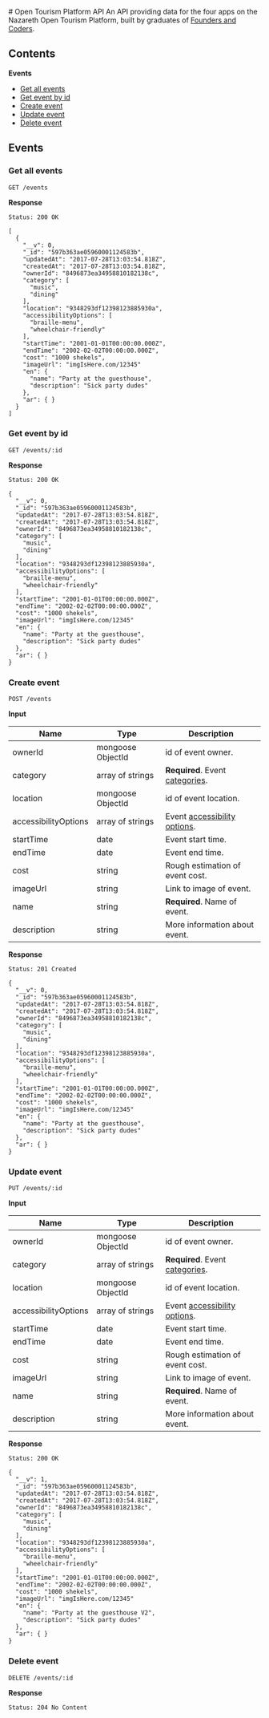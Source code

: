 # Open Tourism Platform API
An API providing data for the four apps on the Nazareth Open Tourism Platform, built by graduates of [Founders and Coders](https://foundersandcoders.com/about/).

## Contents
**Events**
- [Get all events](#get-all-events)
- [Get event by id](#get-event-by-id)
- [Create event](#create-event)
- [Update event](#update-event)
- [Delete event](#delete-event)

## Events

### Get all events
`GET /events`

**Response**
```
Status: 200 OK

[
  {
    "__v": 0,
    "_id": "597b363ae05960001124583b",
    "updatedAt": "2017-07-28T13:03:54.818Z",
    "createdAt": "2017-07-28T13:03:54.818Z",
    "ownerId": "8496873ea34958810182138c",
    "category": [
      "music",
      "dining"
    ],
    "location": "9348293df12398123885930a",
    "accessibilityOptions": [
      "braille-menu",
      "wheelchair-friendly"
    ],
    "startTime": "2001-01-01T00:00:00.000Z",
    "endTime": "2002-02-02T00:00:00.000Z",
    "cost": "1000 shekels",
    "imageUrl": "imgIsHere.com/12345"
    "en": {
      "name": "Party at the guesthouse",
      "description": "Sick party dudes"
    },
    "ar": { }
  }
]
```

### Get event by id
`GET /events/:id`

**Response**
```
Status: 200 OK

{
  "__v": 0,
  "_id": "597b363ae05960001124583b",
  "updatedAt": "2017-07-28T13:03:54.818Z",
  "createdAt": "2017-07-28T13:03:54.818Z",
  "ownerId": "8496873ea34958810182138c",
  "category": [
    "music",
    "dining"
  ],
  "location": "9348293df12398123885930a",
  "accessibilityOptions": [
    "braille-menu",
    "wheelchair-friendly"
  ],
  "startTime": "2001-01-01T00:00:00.000Z",
  "endTime": "2002-02-02T00:00:00.000Z",
  "cost": "1000 shekels",
  "imageUrl": "imgIsHere.com/12345"
  "en": {
    "name": "Party at the guesthouse",
    "description": "Sick party dudes"
  },
  "ar": { }
}
```

### Create event
`POST /events`

**Input**

Name | Type | Description
---|---|---
ownerId | mongoose ObjectId | id of event owner.
category | array of strings | **Required**. Event [ categories](https://github.com/foundersandcoders/open-tourism-platform/blob/master/src/models/constants.json).
location | mongoose ObjectId | id of event location.
accessibilityOptions | array of strings | Event [accessibility options](https://github.com/foundersandcoders/open-tourism-platform/blob/master/src/models/constants.json).
startTime | date | Event start time.
endTime | date | Event end time.
cost | string | Rough estimation of event cost.
imageUrl | string | Link to image of event.
name | string | **Required**. Name of event.
description | string | More information about event.

**Response**
```
Status: 201 Created

{
  "__v": 0,
  "_id": "597b363ae05960001124583b",
  "updatedAt": "2017-07-28T13:03:54.818Z",
  "createdAt": "2017-07-28T13:03:54.818Z",
  "ownerId": "8496873ea34958810182138c",
  "category": [
    "music",
    "dining"
  ],
  "location": "9348293df12398123885930a",
  "accessibilityOptions": [
    "braille-menu",
    "wheelchair-friendly"
  ],
  "startTime": "2001-01-01T00:00:00.000Z",
  "endTime": "2002-02-02T00:00:00.000Z",
  "cost": "1000 shekels",
  "imageUrl": "imgIsHere.com/12345"
  "en": {
    "name": "Party at the guesthouse",
    "description": "Sick party dudes"
  },
  "ar": { }
}
```

### Update event
`PUT /events/:id`

**Input**

Name | Type | Description
---|---|---
ownerId | mongoose ObjectId | id of event owner.
category | array of strings | **Required**. Event [ categories](https://github.com/foundersandcoders/open-tourism-platform/blob/master/src/models/constants.json).
location | mongoose ObjectId | id of event location.
accessibilityOptions | array of strings | Event [accessibility options](https://github.com/foundersandcoders/open-tourism-platform/blob/master/src/models/constants.json).
startTime | date | Event start time.
endTime | date | Event end time.
cost | string | Rough estimation of event cost.
imageUrl | string | Link to image of event.
name | string | **Required**. Name of event.
description | string | More information about event.

**Response**
```
Status: 200 OK

{
  "__v": 1,
  "_id": "597b363ae05960001124583b",
  "updatedAt": "2017-07-28T13:03:54.818Z",
  "createdAt": "2017-07-28T13:03:54.818Z",
  "ownerId": "8496873ea34958810182138c",
  "category": [
    "music",
    "dining"
  ],
  "location": "9348293df12398123885930a",
  "accessibilityOptions": [
    "braille-menu",
    "wheelchair-friendly"
  ],
  "startTime": "2001-01-01T00:00:00.000Z",
  "endTime": "2002-02-02T00:00:00.000Z",
  "cost": "1000 shekels",
  "imageUrl": "imgIsHere.com/12345"
  "en": {
    "name": "Party at the guesthouse V2",
    "description": "Sick party dudes"
  },
  "ar": { }
}
```

### Delete event
`DELETE /events/:id`

**Response**

```
Status: 204 No Content
```
